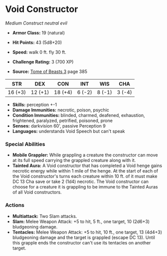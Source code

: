 # Void Constructor

*Medium* *Construct* *neutral evil*

- **Armor Class:** 19 (natural)
- **Hit Points:** 43 (5d8+20)
- **Speed:** walk 0 ft. fly 30 ft.

- **Challenge Rating:** 3 (700 XP)
- **Source:** [Tome of Beasts 3](https://koboldpress.com/kpstore/product/tome-of-beasts-3-for-5th-edition/) page 385

| STR | DEX | CON | INT | WIS | CHA |
| --- | --- | --- | --- | --- | --- |
| 16 (+3) | 12 (+1) | 18 (+4) | 6 (-2) | 8 (-1) | 3 (-4) |

- **Skills:** perception +-1
- **Damage Immunities:** necrotic, poison, psychic
- **Condition Immunities:** blinded, charmed, deafened, exhaustion, frightened, paralyzed, petrified, poisoned, prone
- **Senses:** darkvision 60', passive Perception 9
- **Languages:** understands Void Speech but can't speak

### Special Abilities

- **Mobile Grappler:** While grappling a creature the constructor can move at its full speed carrying the grappled creature along with it.
- **Tainted Aura:** A Void constructor that has completed a Void henge gains necrotic energy while within 1 mile of the henge. At the start of each of the Void constructor's turns each creature within 10 ft. of it must make DC 13 Cha save or take 2 (1d4) necrotic. The Void constructor can choose for a creature it is grappling to be immune to the Tainted Auras of all Void constructors.

### Actions

- **Multiattack:** Two Slam attacks.
- **Slam:** Melee Weapon Attack: +5 to hit, 5 ft., one target, 10 (2d6+3) bludgeoning damage.
- **Tentacles:** Melee Weapon Attack: +5 to hit, 10 ft., one target, 13 (4d4+3) bludgeoning damage and the target is grappled (escape DC 13). Until this grapple ends the constructor can't use its tentacles on another target.


